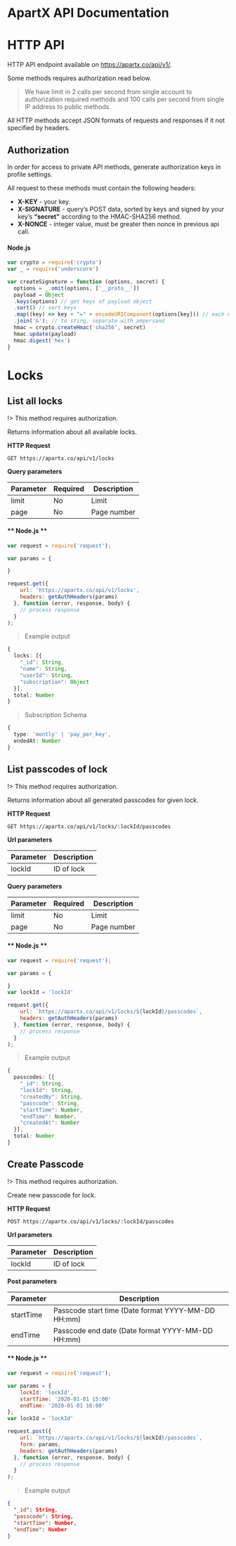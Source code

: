 # ApartX API Documentation

# HTTP API

HTTP API endpoint available on https://apartx.co/api/v1/.

Some methods requires authorization read below.

> We have limit in 2 calls per second from single account to authorization required methods and 100 calls per second from single IP address to public methods.

All HTTP methods accept JSON formats of requests and responses if it not specified by headers.

## Authorization

In order for access to private API methods, generate authorization keys in profile settings.

All request to these methods must contain the following headers:

* **X-KEY** - your key.
* **X-SIGNATURE** - query’s POST data, sorted by keys and signed by your key’s **“secret”** according to the HMAC-SHA256 method.
* **X-NONCE** - integer value, must be greater then nonce in previous api call.

#### Node.js

```js
var crypto = require('crypto')
var _ = require('underscore')

var createSignature = function (options, secret) {
  options = _.omit(options, ['__proto__'])
  payload = Object
  .keys(options) // get keys of payload object
  .sort() // sort keys
  .map((key) => key + "=" + encodeURIComponent(options[key])) // each value should be url encoded. the most sensitive part for sign checking
  .join('&'); // to sting, separate with ampersand
  hmac = crypto.createHmac('sha256', secret)
  hmac.update(payload)
  hmac.digest('hex')
}
```

# Locks

## List all locks

!> This method requires authorization.

Returns information about all available locks.

**HTTP Request**

`GET https://apartx.co/api/v1/locks`

**Query parameters**

| Parameter | Required | Description |
| --------- | ------- | ----------- |
| limit | No | Limit |
| page | No | Page number |

#### ** Node.js **

```js
var request = require('request');

var params = {

}

request.get({
    url: 'https://apartx.co/api/v1/locks',
    headers: getAuthHeaders(params)
  }, function (error, response, body) {
    // process response
  }
);
```

> Example output

```ts
{
  locks: [{
    "_id": String,
    "name": String,
    "userId": String,
    "subscription": Object
  }],
  total: Number
}
```

> Subscription Schema

```ts
{
  type: 'montly' | 'pay_per_key',
  endedAt: Number
}
```

## List passcodes of lock

!> This method requires authorization.

Returns information about all generated passcodes for given lock.

**HTTP Request**

`GET https://apartx.co/api/v1/locks/:lockId/passcodes`

**Url parameters**

| Parameter | Description |
| --------- | ----------- |
| lockId | ID of lock |

**Query parameters**

| Parameter | Required | Description |
| --------- | ------- | ----------- |
| limit | No | Limit |
| page | No | Page number |

#### ** Node.js **

```js
var request = require('request');

var params = {

}
var lockId = 'lockId'

request.get({
    url: `https://apartx.co/api/v1/locks/${lockId}/passcodes`,
    headers: getAuthHeaders(params)
  }, function (error, response, body) {
    // process response
  }
);
```

> Example output

```ts
{
  passcodes: [{
    "_id": String,
    "lockId": String,
    "createdBy": String,
    "passcode": String,
    "startTime": Number,
    "endTime": Number,
    "createdAt": Number
  }],
  total: Number
}
```


## Create Passcode

!> This method requires authorization.

Create new passcode for lock.

**HTTP Request**

`POST https://apartx.co/api/v1/locks/:lockId/passcodes`

**Url parameters**

| Parameter | Description |
| --------- | ----------- |
| lockId | ID of lock |

**Post parameters**

| Parameter | Description |
| --------- | ----------- |
| startTime | Passcode start time (Date format YYYY-MM-DD HH:mm) |
| endTime | Passcode end date (Date format YYYY-MM-DD HH:mm) |

#### ** Node.js **

```js
var request = require('request');

var params = {
    lockId: 'lockId',
    startTime: '2020-01-01 15:00'
    endTime: '2020-01-01 16:00'
};
var lockId = 'lockId'

request.post({
    url: `https://apartx.co/api/v1/locks/${lockId}/passcodes`,
    form: params,
    headers: getAuthHeaders(params)
  }, function (error, response, body) {
    // process response
  }
);
```

> Example output

```json
{
  "_id": String,
  "passcode": String,
  "startTime": Number,
  "endTime": Number
}
```
